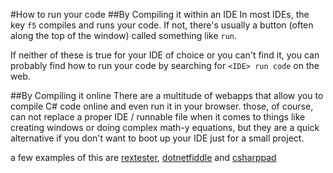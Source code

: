 #How to run your code
##By Compiling it within an IDE
In most IDEs, the key `f5` compiles and runs your code. If not, there's usually a button (often along the top of the window) called something like `run`.

If neither of these is true for your IDE of choice or you can't find it, you can probably find how to run your code by searching for `<IDE> run code` on the web.

##By Compiling it online
There are a multitude of webapps that allow you to compile C# code online and even run it in your browser. those, of course, can not replace a proper IDE / runnable file when it comes to things like creating windows or doing complex math-y equations, but they are a quick alternative if you don't want to boot up your IDE just for a small project.

a few examples of this are [rextester](http://rextester.com/), [dotnetfiddle](https://dotnetfiddle.net/) and [csharppad](https://csharppad.com/)
